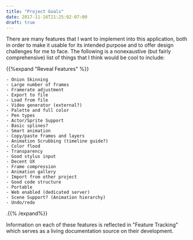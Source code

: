 ```yaml
---
title: "Project Goals"
date: 2017-11-16T21:25:02-07:00
draft: true
---
```


There are many features that I want to implement into this application, both in order to make it usable for its intended purpose and to offer design challenges for me to face. The following is a nonexaustive (but fairly comprehensive) list of things that I think would be cool to include:

{{%expand "Reveal Features" %}}
```
- Onion Skinning
- Large number of frames
- Framerate adjustment
- Export to file
- Load from file
- Video generator (external?)
- Palette and full color
- Pen types
- Actor/Sprite Support
- Basic splines?
- Smart animation
- Copy/paste frames and layers
- Animation Scrubbing (timeline guide?)
- Color flood
- Transparency
- Good stylus input
- Decent UX
- Frame compression
- Animation gallery
- Import from other project
- Good code structure
- Portable
- Web enabled (dedicated server)
- Scene Support? (Animation hierarchy)
- Undo/redo
```
.{{% /expand%}}

Information on each of these features is reflected in "Feature Tracking" which serves as a living documentation source on their development.